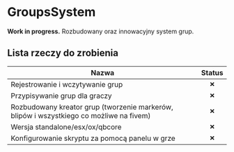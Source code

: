 # GroupsSystem
**Work in progress.** Rozbudowany oraz innowacyjny system grup.

## Lista rzeczy do zrobienia

| Nazwa        | Status 
| ------------- |:-------------:
| Rejestrowanie i wczytywanie grup      | `❌`
| Przypisywanie grup dla graczy      | `❌` 
| Rozbudowany kreator grup (tworzenie markerów, blipów i wszystkiego co możliwe na fivem) | `❌`
| Wersja standalone/esx/ox/qbcore      | `❌` 
| Konfigurowanie skryptu za pomocą panelu w grze      | `❌` 

